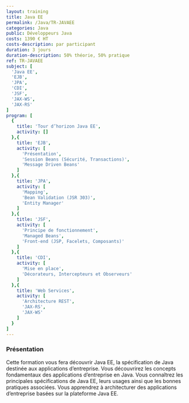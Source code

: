 ```yaml
---
layout: training
title: Java EE
permalink: /Java/TR-JAVAEE
categories: Java
public: Développeurs Java
costs: 1390 € HT
costs-description: par participant
duration: 3 jours
duration-description: 50% théorie, 50% pratique
ref: TR-JAVAEE
subject: [
  'Java EE',
  'EJB',
  'JPA',
  'CDI',
  'JSF',
  'JAX-WS',
  'JAX-RS'
]
program: [
  {
    title: 'Tour d’horizon Java EE',
    activity: []
  },{
    title: 'EJB',
    activity: [
      'Présentation',
      'Session Beans (Sécurité, Transactions)',
      'Message Driven Beans'
    ]
  },{
    title: 'JPA',
    activity: [
      'Mapping',
      'Bean Validation (JSR 303)',
      'Entity Manager'
    ]
  },{
    title: 'JSF',
    activity: [
      'Principe de fonctionnement',
      'Managed Beans',
      'Front-end (JSP, Facelets, Composants)'
    ]
  },{
    title: 'CDI',
    activity: [
      'Mise en place',
      'Décorateurs, Intercepteurs et Observeurs'
    ]
  },{
    title: 'Web Services',
    activity: [
      'Architecture REST',
      'JAX-RS',
      'JAX-WS'
    ]
  }
]
---
```


### Présentation

Cette formation vous fera découvrir Java EE, la spécification de Java destinée aux applications d’entreprise. Vous découvrirez les concepts fondamentaux des applications d’entreprise en Java.
Vous connaîtrez les principales spécifications de Java EE, leurs usages ainsi que les bonnes pratiques associées. Vous apprendrez à architecturer des applications d’entreprise basées sur la plateforme Java EE.
